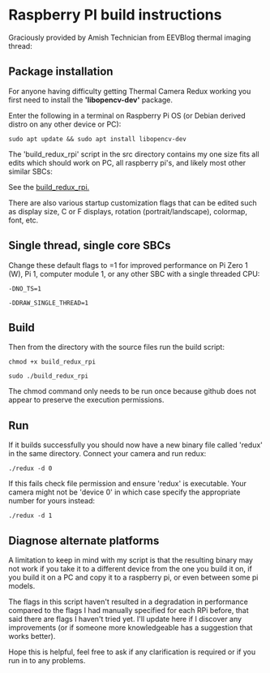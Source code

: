 # Raspberry PI build instructions

Graciously provided by Amish Technician from EEVBlog thermal imaging thread:

## Package installation

For anyone having difficulty getting Thermal Camera Redux working you first need to install the **'libopencv-dev'** package. 

Enter the following in a terminal on Raspberry Pi OS (or Debian derived distro on any other device or PC):

 `sudo apt update && sudo apt install libopencv-dev`


The 'build_redux_rpi' script in the src directory contains my one size fits all edits which should work on PC, all raspberry pi's, and likely most other similar SBCs:


See the [build_redux_rpi.](../src/build_redux_rpi)

There are also various startup customization flags that can be edited such as display size, C or F displays, rotation (portrait/landscape), colormap, font, etc. 


## Single thread, single core SBCs

Change these default flags to =1 for improved performance on Pi Zero 1 (W), Pi 1, computer module 1, or any other SBC with a single threaded CPU:

  `-DNO_TS=1`
  
  `-DDRAW_SINGLE_THREAD=1`

## Build

Then from the directory with the source files run the build script:

  `chmod +x build_redux_rpi`
  
  `sudo ./build_redux_rpi`

The chmod command only needs to be run once because github does not appear to preserve the execution permissions. 

## Run

If it builds successfully you should now have a new binary file called 'redux' in the same directory. Connect your camera and run redux:

  `./redux -d 0`

If this fails check file permission and ensure 'redux' is executable. Your camera might not be 'device 0' in which case specify the appropriate number for yours instead: 

  `./redux -d 1`

## Diagnose alternate platforms

A limitation to keep in mind with my script is that the resulting binary may not work if you take it to a different device from the one you build it on, if you build it on a PC and copy it to a raspberry pi, or even between some pi models. 

The flags in this script haven't resulted in a degradation in performance compared to the flags I had manually specified for each RPi before, that said there are flags I haven't tried yet. I'll update here if I discover any improvements (or if someone more knowledgeable has a suggestion that works better).

Hope this is helpful, feel free to ask if any clarification is required or if you run in to any problems.






